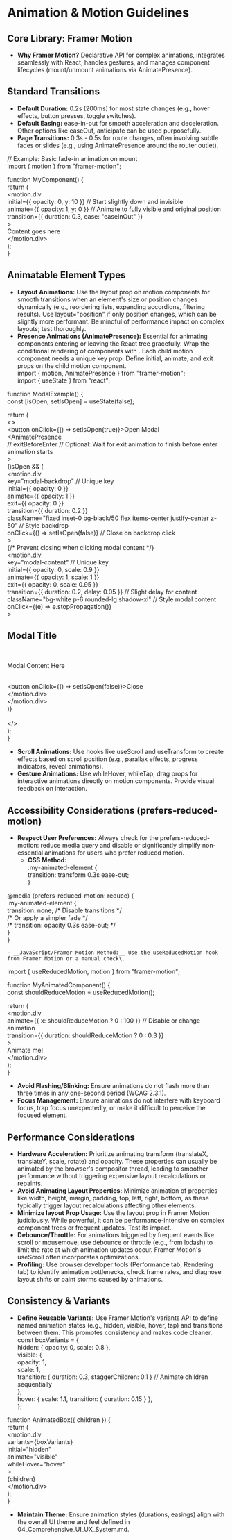# __Animation & Motion Guidelines__

## __Core Library: Framer Motion__

- __Why Framer Motion?__ Declarative API for complex animations, integrates seamlessly with React, handles gestures, and manages component lifecycles \(mount/unmount animations via AnimatePresence\)\.

## __Standard Transitions__

- __Default Duration:__ 0\.2s \(200ms\) for most state changes \(e\.g\., hover effects, button presses, toggle switches\)\.
- __Default Easing:__ ease\-in\-out for smooth acceleration and deceleration\. Other options like easeOut, anticipate can be used purposefully\.
- __Page Transitions:__ 0\.3s \- 0\.5s for route changes, often involving subtle fades or slides \(e\.g\., using AnimatePresence around the router outlet\)\.

// Example: Basic fade\-in animation on mount  
import \{ motion \} from "framer\-motion";  
  
function MyComponent\(\) \{  
  return \(  
    <motion\.div  
      initial=\{\{ opacity: 0, y: 10 \}\} // Start slightly down and invisible  
      animate=\{\{ opacity: 1, y: 0 \}\}  // Animate to fully visible and original position  
      transition=\{\{ duration: 0\.3, ease: "easeInOut" \}\}  
    >  
      Content goes here  
    </motion\.div>  
  \);  
\}  


## __Animatable Element Types__

- __Layout Animations:__ Use the layout prop on motion components for smooth transitions when an element's size or position changes dynamically \(e\.g\., reordering lists, expanding accordions, filtering results\)\. Use layout="position" if only position changes, which can be slightly more performant\. Be mindful of performance impact on complex layouts; test thoroughly\.
- __Presence Animations \(AnimatePresence\):__ Essential for animating components entering or leaving the React tree gracefully\. Wrap the conditional rendering of components with <AnimatePresence>\. Each child motion component needs a unique key prop\. Define initial, animate, and exit props on the child motion component\.  
import \{ motion, AnimatePresence \} from "framer\-motion";  
import \{ useState \} from "react";  
  
function ModalExample\(\) \{  
  const \[isOpen, setIsOpen\] = useState\(false\);  
  
  return \(  
    <>  
      <button onClick=\{\(\) => setIsOpen\(true\)\}>Open Modal</button>  
      <AnimatePresence  
         // exitBeforeEnter // Optional: Wait for exit animation to finish before enter animation starts  
      >  
        \{isOpen && \(  
          <motion\.div  
            key="modal\-backdrop" // Unique key  
            initial=\{\{ opacity: 0 \}\}  
            animate=\{\{ opacity: 1 \}\}  
            exit=\{\{ opacity: 0 \}\}  
            transition=\{\{ duration: 0\.2 \}\}  
            className="fixed inset\-0 bg\-black/50 flex items\-center justify\-center z\-50" // Style backdrop  
            onClick=\{\(\) => setIsOpen\(false\)\} // Close on backdrop click  
          >  
            \{/\* Prevent closing when clicking modal content \*/\}  
            <motion\.div  
               key="modal\-content" // Unique key  
               initial=\{\{ opacity: 0, scale: 0\.9 \}\}  
               animate=\{\{ opacity: 1, scale: 1 \}\}  
               exit=\{\{ opacity: 0, scale: 0\.95 \}\}  
               transition=\{\{ duration: 0\.2, delay: 0\.05 \}\} // Slight delay for content  
               className="bg\-white p\-6 rounded\-lg shadow\-xl" // Style modal content  
               onClick=\{\(e\) => e\.stopPropagation\(\)\}  
            >  
               <h2>Modal Title</h2>  
               <p>Modal Content Here</p>  
               <button onClick=\{\(\) => setIsOpen\(false\)\}>Close</button>  
            </motion\.div>  
          </motion\.div>  
        \)\}  
      </AnimatePresence>  
    </>  
  \);  
\}  

- __Scroll Animations:__ Use hooks like useScroll and useTransform to create effects based on scroll position \(e\.g\., parallax effects, progress indicators, reveal animations\)\.
- __Gesture Animations:__ Use whileHover, whileTap, drag props for interactive animations directly on motion components\. Provide visual feedback on interaction\.

## __Accessibility Considerations \(prefers\-reduced\-motion\)__

- __Respect User Preferences:__ Always check for the prefers\-reduced\-motion: reduce media query and disable or significantly simplify non\-essential animations for users who prefer reduced motion\.
	- __CSS Method:__  
\.my\-animated\-element \{  
  transition: transform 0\.3s ease\-out;  
\}  
  
@media \(prefers\-reduced\-motion: reduce\) \{  
  \.my\-animated\-element \{  
    transition: none; /\* Disable transitions \*/  
    /\* Or apply a simpler fade \*/  
    /\* transition: opacity 0\.3s ease\-out; \*/  
  \}  
\}  

	- __JavaScript/Framer Motion Method:__ Use the useReducedMotion hook from Framer Motion or a manual check\.  
import \{ useReducedMotion, motion \} from "framer\-motion";  
  
function MyAnimatedComponent\(\) \{  
  const shouldReduceMotion = useReducedMotion\(\);  
  
  return \(  
    <motion\.div  
      animate=\{\{ x: shouldReduceMotion ? 0 : 100 \}\} // Disable or change animation  
      transition=\{\{ duration: shouldReduceMotion ? 0 : 0\.3 \}\}  
    >  
      Animate me\!  
    </motion\.div>  
  \);  
\}  

- __Avoid Flashing/Blinking:__ Ensure animations do not flash more than three times in any one\-second period \(WCAG 2\.3\.1\)\.
- __Focus Management:__ Ensure animations do not interfere with keyboard focus, trap focus unexpectedly, or make it difficult to perceive the focused element\.

## __Performance Considerations__

- __Hardware Acceleration:__ Prioritize animating transform \(translateX, translateY, scale, rotate\) and opacity\. These properties can usually be animated by the browser's compositor thread, leading to smoother performance without triggering expensive layout recalculations or repaints\.
- __Avoid Animating Layout Properties:__ Minimize animation of properties like width, height, margin, padding, top, left, right, bottom, as these typically trigger layout recalculations affecting other elements\.
- __Minimize layout Prop Usage:__ Use the layout prop in Framer Motion judiciously\. While powerful, it can be performance\-intensive on complex component trees or frequent updates\. Test its impact\.
- __Debounce/Throttle:__ For animations triggered by frequent events like scroll or mousemove, use debounce or throttle \(e\.g\., from lodash\) to limit the rate at which animation updates occur\. Framer Motion's useScroll often incorporates optimizations\.
- __Profiling:__ Use browser developer tools \(Performance tab, Rendering tab\) to identify animation bottlenecks, check frame rates, and diagnose layout shifts or paint storms caused by animations\.

## __Consistency & Variants__

- __Define Reusable Variants:__ Use Framer Motion's variants API to define named animation states \(e\.g\., hidden, visible, hover, tap\) and transitions between them\. This promotes consistency and makes code cleaner\.  
const boxVariants = \{  
  hidden: \{ opacity: 0, scale: 0\.8 \},  
  visible: \{  
    opacity: 1,  
    scale: 1,  
    transition: \{ duration: 0\.3, staggerChildren: 0\.1 \} // Animate children sequentially  
  \},  
  hover: \{ scale: 1\.1, transition: \{ duration: 0\.15 \} \},  
\};  
  
function AnimatedBox\(\{ children \}\) \{  
  return \(  
    <motion\.div  
      variants=\{boxVariants\}  
      initial="hidden"  
      animate="visible"  
      whileHover="hover"  
    >  
      \{children\}  
    </motion\.div>  
  \);  
\}  

- __Maintain Theme:__ Ensure animation styles \(durations, easings\) align with the overall UI theme and feel defined in 04\_Comprehensive\_UI\_UX\_System\.md\.

